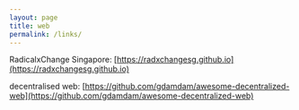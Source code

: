```yaml
---
layout: page
title: web
permalink: /links/
---
```


RadicalxChange Singapore: [https://radxchangesg.github.io](https://radxchangesg.github.io)

decentralised web: [https://github.com/gdamdam/awesome-decentralized-web](https://github.com/gdamdam/awesome-decentralized-web)
